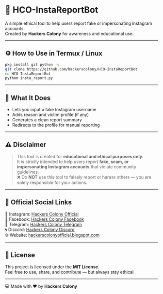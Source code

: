 # 🤖 HCO-InstaReportBot

A simple ethical tool to help users report fake or impersonating Instagram accounts.  
Created by **Hackers Colony** for awareness and educational use.

---

## ⚙️ How to Use in Termux / Linux

```bash
pkg install git python -y
git clone https://github.com/hackerscolony/HCO-InstaReportBot
cd HCO-InstaReportBot
python insta_report.py
```

---

## 🧠 What It Does

- Lets you input a fake Instagram username  
- Adds reason and victim profile (if any)  
- Generates a clean report summary  
- Redirects to the profile for manual reporting

---

## ⚠️ Disclaimer

> This tool is created for **educational and ethical purposes only.**  
> It is strictly intended to help users report **fake, scam, or impersonating Instagram accounts** that violate community guidelines.  
> ❌ Do **NOT** use this tool to falsely report or harass others — you are solely responsible for your actions.

---

## 🔗 Official Social Links

📸 Instagram: [Hackers Colony Official](https://www.instagram.com/hackers_colony_official)  
📘 Facebook: [Hackers Colony Facebook](https://www.facebook.com/share/1AY25it2Em/)  
💬 Telegram: [Hackers Colony Telegram](https://t.me/hackersColony)  
🌀 Discord: [Hackers Colony Discord](https://discord.gg/Xpq9nCGD)  
🌐 Website: [hackerscolonyofficial.blogspot.com](https://hackerscolonyofficial.blogspot.com/?m=1)

---

## 📜 License

This project is licensed under the **MIT License**.  
Feel free to use, share, and contribute — but always stay ethical.

---

💻 Made with ❤️ by **Hackers Colony**
